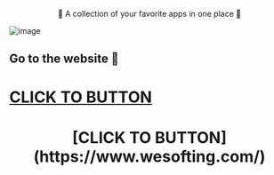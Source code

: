 <p align="center">
💜 A collection of your favorite apps in one place 💜
</p>

![image](https://github.com/Eliaz7/We-Softing-All-Soft-For-You/assets/97999125/9ddf37e2-a6d2-43b4-88b8-6e01d0e35168)


## Go to the website 💜


# [CLICK TO BUTTON](https://www.wesofting.com/)

<h1 align="center">[CLICK TO BUTTON](https://www.wesofting.com/)</h1>

